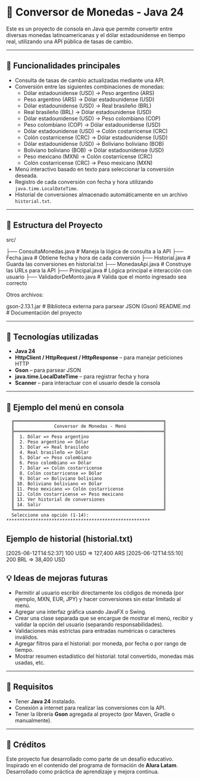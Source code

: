 # 💱 Conversor de Monedas - Java 24

Este es un proyecto de consola en Java que permite convertir entre diversas monedas latinoamericanas y el dólar estadounidense en tiempo real, utilizando una API pública de tasas de cambio.

---
## 🚀 Funcionalidades principales
- Consulta de tasas de cambio actualizadas mediante una API.
- Conversión entre las siguientes combinaciones de monedas:
    - Dólar estadounidense (USD) → Peso argentino (ARS)
    - Peso argentino (ARS) → Dólar estadounidense (USD)
    - Dólar estadounidense (USD) → Real brasileño (BRL)
    - Real brasileño (BRL) → Dólar estadounidense (USD)
    - Dólar estadounidense (USD) → Peso colombiano (COP)
    - Peso colombiano (COP) → Dólar estadounidense (USD)
    - Dólar estadounidense (USD) → Colón costarricense (CRC)
    - Colón costarricense (CRC) → Dólar estadounidense (USD)
    - Dólar estadounidense (USD) → Boliviano boliviano (BOB)
    - Boliviano boliviano (BOB) → Dólar estadounidense (USD)
    - Peso mexicano (MXN) → Colón costarricense (CRC)
    - Colón costarricense (CRC) → Peso mexicano (MXN)
- Menú interactivo basado en texto para seleccionar la conversión deseada.
- Registro de cada conversión con fecha y hora utilizando `java.time.LocalDateTime`.
- Historial de conversiones almacenado automáticamente en un archivo `historial.txt`.

---

## 📂 Estructura del Proyecto

src/

├── ConsultaMonedas.java # Maneja la lógica de consulta a la API
├── Fecha.java # Obtiene fecha y hora de cada conversión
├── Historial.java # Guarda las conversiones en historial.txt
├── MonedasApi.java # Construye las URLs para la API
├── Principal.java # Lógica principal e interacción con usuario
├── ValidadorDeMonto.java # Valida que el monto ingresado sea correcto

Otros archivos:

gson-2.13.1.jar # Biblioteca externa para parsear JSON (Gson)
README.md # Documentación del proyecto

---

## 🧪 Tecnologías utilizadas

- **Java 24**
- **HttpClient / HttpRequest / HttpResponse** – para manejar peticiones HTTP
- **Gson** – para parsear JSON
- **java.time.LocalDateTime** – para registrar fecha y hora
- **Scanner** – para interactuar con el usuario desde la consola

---

## 📸 Ejemplo del menú en consola

```plaintext
  ╔════════════════════════════════════════════════════════╗
  ║               Conversor de Monedas - Menú              ║
  ╠════════════════════════════════════════════════════════╣
  ║  1. Dólar => Peso argentino                            ║
  ║  2. Peso argentino => Dólar                            ║
  ║  3. Dólar => Real brasileño                            ║
  ║  4. Real brasileño => Dólar                            ║
  ║  5. Dólar => Peso colombiano                           ║
  ║  6. Peso colombiano => Dólar                           ║
  ║  7. Dólar => Colón costarricense                       ║
  ║  8. Colón costarricense => Dólar                       ║
  ║  9. Dólar => Boliviano boliviano                       ║
  ║ 10. Boliviano boliviano => Dólar                       ║
  ║ 11. Peso mexicano => Colón costarricense               ║
  ║ 12. Colón costarricense => Peso mexicano               ║
  ║ 13. Ver historial de conversiones                      ║
  ║ 14. Salir                                              ║
  ╚════════════════════════════════════════════════════════╝
  Seleccione una opción (1-14):
******************************************************

```

## Ejemplo de historial (historial.txt)

[2025-06-12T14:52:37] 100 USD => 127,400 ARS
[2025-06-12T14:55:10] 200 BRL => 38,400 USD

## 💡 Ideas de mejoras futuras

- Permitir al usuario escribir directamente los códigos de moneda (por ejemplo, MXN, EUR, JPY) y hacer conversiones sin estar limitado al menú.
- Agregar una interfaz gráfica usando JavaFX o Swing.
- Crear una clase separada que se encargue de mostrar el menú, recibir y validar la opción del usuario (separando responsabilidades).
- Validaciones más estrictas para entradas numéricas o caracteres inválidos.
- Agregar filtros para el historial: por moneda, por fecha o por rango de tiempo.
- Mostrar resumen estadístico del historial: total convertido, monedas más usadas, etc.

---

## 📌 Requisitos

- Tener **Java 24** instalado.
- Conexión a internet para realizar las conversiones con la API.
- Tener la librería **Gson** agregada al proyecto (por Maven, Gradle o manualmente).

---

## 🧠 Créditos

Este proyecto fue desarrollado como parte de un desafío educativo.  
Inspirado en el contenido del programa de formación de **Alura Latam**.
Desarrollado como práctica de aprendizaje y mejora continua.

